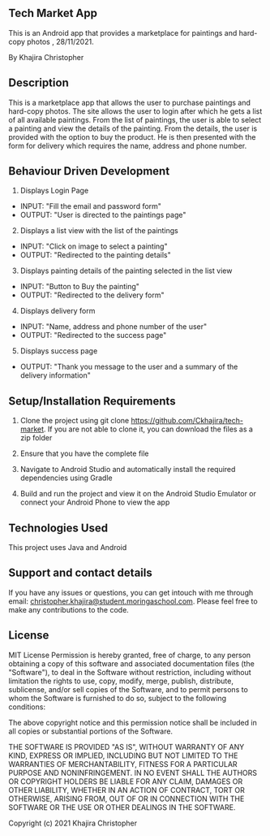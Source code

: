## Tech Market App

This is an Android app that provides a marketplace for paintings and hard-copy photos , 28/11/2021.

By Khajira Christopher

## Description
This is a marketplace app that allows the user to purchase paintings and hard-copy photos. The site allows the user
to login after which he gets a list of all available paintings. From the list of paintings, the user is able to select
a painting and view the details of the painting. From the details, the user is provided with the option to buy the product.
He is then presented with the form for delivery which requires the name, address and phone number.


## Behaviour Driven Development
1.  Displays Login Page
   - INPUT: "Fill the email and password form"
   - OUTPUT: "User is directed to the paintings page"
2.  Displays a list view with the list of the paintings
   - INPUT: "Click on image to select a painting"
   - OUTPUT: "Redirected to the painting details"
3.  Displays painting details of the painting selected in the list view
   - INPUT: "Button to Buy the painting"
   - OUTPUT: "Redirected to the delivery form"
4.  Displays delivery form
   - INPUT: "Name, address and phone number of the user"
   - OUTPUT: "Redirected to the success page"
5.  Displays success page
   - OUTPUT: "Thank you message to the user and a summary of the delivery information"


## Setup/Installation Requirements

1. Clone the project using git clone https://github.com/Ckhajira/tech-market. If you are not able to clone it, you can download the files as a zip folder

2. Ensure that you have the complete file

3. Navigate to Android Studio and automatically install the required dependencies using Gradle

4. Build and run the project and view it on the Android Studio Emulator or connect your Android Phone to view the app

## Technologies Used
This project uses Java and Android

## Support and contact details

If you have any issues or questions, you can get intouch with me through email: christopher.khajira@student.moringaschool.com. Please feel free to make any contributions to the code.

## License

MIT License
Permission is hereby granted, free of charge, to any person obtaining a copy of this software and associated documentation files (the "Software"), to deal in the Software without restriction, including without limitation the rights to use, copy, modify, merge, publish, distribute, sublicense, and/or sell copies of the Software, and to permit persons to whom the Software is furnished to do so, subject to the following conditions:

The above copyright notice and this permission notice shall be included in all copies or substantial portions of the Software.

THE SOFTWARE IS PROVIDED "AS IS", WITHOUT WARRANTY OF ANY KIND, EXPRESS OR IMPLIED, INCLUDING BUT NOT LIMITED TO THE WARRANTIES OF MERCHANTABILITY, FITNESS FOR A PARTICULAR PURPOSE AND NONINFRINGEMENT. IN NO EVENT SHALL THE AUTHORS OR COPYRIGHT HOLDERS BE LIABLE FOR ANY CLAIM, DAMAGES OR OTHER LIABILITY, WHETHER IN AN ACTION OF CONTRACT, TORT OR OTHERWISE, ARISING FROM, OUT OF OR IN CONNECTION WITH THE SOFTWARE OR THE USE OR OTHER DEALINGS IN THE SOFTWARE.

Copyright (c) 2021 Khajira Christopher

